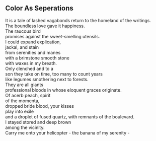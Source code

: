 Color As Seperations
--------------------
It is a tale of lashed vagabonds return to the homeland of the writings.  
The boundless love gave it happiness.  
The raucous bird  
promises against the sweet-smelling utensils.  
I could expand explication,  
jackal, and stain  
from serenities and manes  
with a brimstone smooth stone  
with waxes in my breath.  
Only clenched and to a  
son they take on time, too many to count years  
like legumes smothering next to forests.  
They are all giants  
professional bloods in whose eloquent graces originate.  
Of acerb peach, spirit  
of the momenta,  
dropped bride blood, your kisses  
play into exile  
and a droplet of fused quartz, with remnants of the boulevard.  
I stayed stored and deep brown  
among the vicinity.  
Carry me onto your helicopter - the banana of my serenity -  
